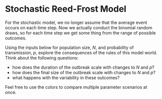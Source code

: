 # Stochastic Reed-Frost Model

For the stochastic model, we no longer assume that the average event occurs on each time step.  Now we actually conduct the binomial random draws, so for each time step we get some thing from the range of possible outcomes.

Using the inputs below for population size, *N*, and probability of transmission, *p*, explore the consequences of the rules of this model world.  Think about the following questions:

 - how does the duration of the outbreak scale with changes to *N* and *p*?
 - how does the final size of the outbreak scale with changes to *N* and *p*?
 - what happens with the variability in these outcomes?
 
Feel free to use the colors to compare multiple parameter scenarios at once.
